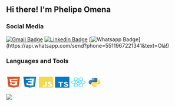 ## Hi there! I'm Phelipe Omena 

### Social Media 
[![Gmail Badge](https://img.shields.io/badge/-Gmail-000?style=for-the-badge&logo=Gmail&logoColor=ee0000&link=mailto:phelipeomena58@gmaill.com)](mailto:phelipeomena58@gmail.com)
[![Linkedin Badge](https://img.shields.io/badge/-LinkedIn-000?style=for-the-badge&logo=Linkedin&logoColor=0274b3&link=https://https://www.linkedin.com/in/phelipe-omena-235b961ab///)](https://www.linkedin.com/in/phelipe-omena-235b961ab/)
[![Whatsapp Badge](https://img.shields.io/badge/-Whatsapp-000?style=for-the-badge&labelColor=000&logo=whatsapp&logoColor=26d367&link=https://api.whatsapp.com/send?phone=5511967221341&text=Olá!)](https://api.whatsapp.com/send?phone=5511967221341&text=Olá!)
<br>

### Languages and Tools

<div style="display: inline_block"><br>
   <img align="center" alt="PH-HTML" height="30" width="40" src="https://raw.githubusercontent.com/devicons/devicon/master/icons/html5/html5-original.svg"> 
  <img align="center" alt="PH-CSS" height="30" width="40" src="https://raw.githubusercontent.com/devicons/devicon/master/icons/css3/css3-original.svg"> 
  <img align="center" alt="PH-JS" height="30" width="40" src="https://raw.githubusercontent.com/devicons/devicon/master/icons/javascript/javascript-plain.svg"> 
  <img align="center" alt="PH-Ts" height="30" width="40" src="https://raw.githubusercontent.com/devicons/devicon/master/icons/typescript/typescript-plain.svg"> 
  <img align="center" alt="PH-React" height="30" width="40" src="https://raw.githubusercontent.com/devicons/devicon/master/icons/react/react-original.svg"> 
  <img align="center" alt="PH-Python" height="30" width="40" src="https://raw.githubusercontent.com/devicons/devicon/master/icons/python/python-original.svg"> 
</div>
<br>


 <div>
  <img height="130" src="https://github-readme-stats.vercel.app/api/top-langs/?username=PhOmena&layout=compact&langs_count=7&theme=dracula"/>
</div>

<!-- ![Snake animation](https://github.com/rafaballerini/rafaballerini/blob/output/github-contribution-grid-snake.svg) -->
